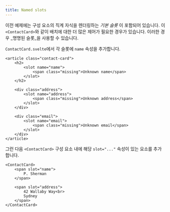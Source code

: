 ```yaml
---
title: Named slots
---
```


이전 예제에는 구성 요소의 직계 자식을 렌더링하는 _기본 슬롯_ 이 포함되어 있습니다. 이 `<ContactCard>`와 같이 배치에 대한 더 많은 제어가 필요한 경우가 있습니다. 이러한 경우 _명명된 슬롯_을 사용할 수 있습니다.

`ContactCard.svelte`에서 각 슬롯에 `name` 속성을 추가합니다.

```svelte
<article class="contact-card">
	<h2>
		<slot name="name">
			<span class="missing">Unknown name</span>
		</slot>
	</h2>

	<div class="address">
		<slot name="address">
			<span class="missing">Unknown address</span>
		</slot>
	</div>

	<div class="email">
		<slot name="email">
			<span class="missing">Unknown email</span>
		</slot>
	</div>
</article>
```

그런 다음 `<ContactCard>` 구성 요소 내에 해당 `slot="..."` 속성이 있는 요소를 추가합니다.

```svelte
<ContactCard>
	<span slot="name">
		P. Sherman
	</span>

	<span slot="address">
		42 Wallaby Way<br>
		Sydney
	</span>
</ContactCard>
```
